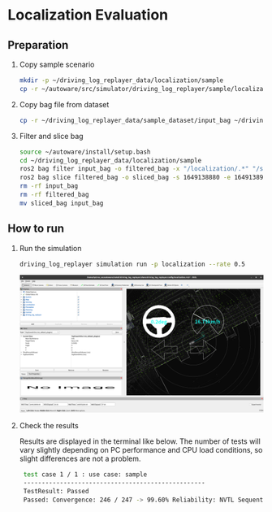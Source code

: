 # Localization Evaluation

## Preparation

1. Copy sample scenario

   ```bash
   mkdir -p ~/driving_log_replayer_data/localization/sample
   cp -r ~/autoware/src/simulator/driving_log_replayer/sample/localization/scenario.yaml ~/driving_log_replayer_data/localization/sample
   ```

2. Copy bag file from dataset

   ```bash
   cp -r ~/driving_log_replayer_data/sample_dataset/input_bag ~/driving_log_replayer_data/localization/sample
   ```

3. Filter and slice bag

   ```bash
   source ~/autoware/install/setup.bash
   cd ~/driving_log_replayer_data/localization/sample
   ros2 bag filter input_bag -o filtered_bag -x "/localization/.*" "/sensing/lidar/concatenated/pointcloud" "/tf"
   ros2 bag slice filtered_bag -o sliced_bag -s 1649138880 -e 1649138910
   rm -rf input_bag
   rm -rf filtered_bag
   mv sliced_bag input_bag
   ```

## How to run

1. Run the simulation

   ```bash
   driving_log_replayer simulation run -p localization --rate 0.5
   ```

   ![localization](images/localization.png)

2. Check the results

   Results are displayed in the terminal like below.
   The number of tests will vary slightly depending on PC performance and CPU load conditions, so slight differences are not a problem.

   ```bash
    test case 1 / 1 : use case: sample
    --------------------------------------------------
    TestResult: Passed
    Passed: Convergence: 246 / 247 -> 99.60% Reliability: NVTL Sequential NG Count: 0 (Total Test: 248)
   ```
